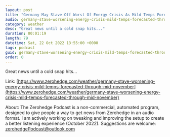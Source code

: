 ```yaml
---
layout: post
title: "Germany May Stave Off Worst Of Energy Crisis As Mild Temps Forecast Through Mid-November "
audio: germany-stave-worsening-energy-crisis-mild-temps-forecasted-through-mid-november-0
category: weather
desc: "Great news until a cold snap hits..."
duration: 00:01:19
length: 79
datetime: Sat, 22 Oct 2022 13:55:00 +0000
tags: podcast
guid: germany-stave-worsening-energy-crisis-mild-temps-forecasted-through-mid-november-0
order: 0
---
```

Great news until a cold snap hits...

Link: [https://www.zerohedge.com/weather/germany-stave-worsening-energy-crisis-mild-temps-forecasted-through-mid-november](https://www.zerohedge.com/weather/germany-stave-worsening-energy-crisis-mild-temps-forecasted-through-mid-november)

About: The Zerohedge Podcast is a non-commercial, automated program, designed to give people a way to get news from Zerohedge in an audio format.  I am actively working on tweaking and improving the setup to create a better listening experience (October 2022).  Suggestions are welcome: [zerohedgePodcast@outlook.com](mailto:zerohedgePodcast@outlook.com)